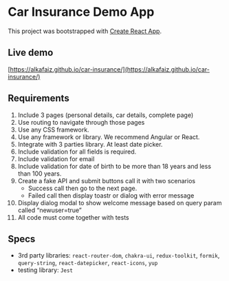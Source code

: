 # Car Insurance Demo App

This project was bootstrapped with [Create React App](https://github.com/facebook/create-react-app).

## Live demo

[https://alkafaiz.github.io/car-insurance/](https://alkafaiz.github.io/car-insurance/)

## Requirements

1. Include 3 pages (personal details, car details, complete page)
2. Use routing to navigate through those pages
3. Use any CSS framework.
4. Use any framework or library. We recommend Angular or React.
5. Integrate with 3 parties library. At least date picker.
6. Include validation for all fields is required.
7. Include validation for email
8. Include validation for date of birth to be more than 18 years and less than 100
   years.
9. Create a fake API and submit buttons call it with two scenarios
   - Success call then go to the next page.
   - Failed call then display toastr or dialog with error message
10. Display dialog modal to show welcome message based on query param called “newuser=true”
11. All code must come together with tests

## Specs

- 3rd party libraries: `react-router-dom`, `chakra-ui`, `redux-toolkit`, `formik`, `query-string`, `react-datepicker`, `react-icons`, `yup`
- testing library: `Jest`
